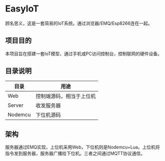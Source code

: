 # EasyIoT
顾名思义，这是一套简易的IoT系统。通过浏览器/EMQ/Esp8266连在一起。

## 项目目的
本项目旨在搭建一套IoT模型，通过手机或PC访问控制台，控制联网的硬件设备。

## 目录说明
目录 | 用途
--|--
Web|控制端源码，相当于上位机
Server|收发服务器
Nodemcu|下位机源码

## 架构
服务器通过EMQ实现，上位机采用Web，下位机则是Nodemcu+Lua。上位机将指令发到服务器，服务器广播给下位机。三者之间通过MQTT协议通信。


